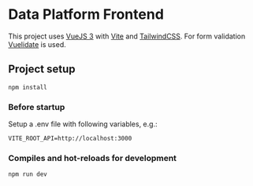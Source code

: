 # Data Platform Frontend

This project uses [VueJS 3](https://vuejs.org/) with [Vite](https://vitejs.dev/) and [TailwindCSS](https://tailwindcss.com/).
For form validation [Vuelidate](https://vuelidate-next.netlify.app/) is used.
## Project setup
```
npm install
```

### Before startup 
Setup a .env file with following variables, e.g.:

```
VITE_ROOT_API=http://localhost:3000
```
### Compiles and hot-reloads for development
```
npm run dev
```
